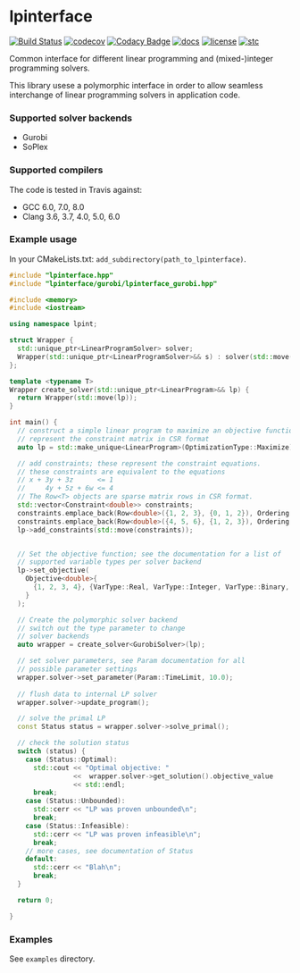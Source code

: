 # lpinterface

[![Build Status](https://travis-ci.org/Jvanrhijn/lpinterface.svg?branch=master)](https://travis-ci.org/Jvanrhijn/lpinterface)
[![codecov](https://codecov.io/gh/Jvanrhijn/lpinterface/branch/master/graph/badge.svg)](https://codecov.io/gh/Jvanrhijn/lpinterface)
[![Codacy Badge](https://api.codacy.com/project/badge/Grade/778d6d1fcbf24b63bb084c22aa3b00d4)](https://www.codacy.com/app/Jvanrhijn/lpinterface?utm_source=github.com&amp;utm_medium=referral&amp;utm_content=Jvanrhijn/lpinterface&amp;utm_campaign=Badge_Grade)
[![docs](https://img.shields.io/badge/docs-gh--pages-blue)](https://jvanrhijn.github.io/lpinterface/)
[![license](https://img.shields.io/badge/license-MIT-green)]()
[![stc](https://img.shields.io/badge/std-C%2B%2B14-red)]()

Common interface for different linear programming and (mixed-)integer programming solvers.

This library usese a polymorphic interface in order to allow seamless interchange of
linear programming solvers in application code.

### Supported solver backends

* Gurobi
* SoPlex

### Supported compilers

The code is tested in Travis against:

* GCC 6.0, 7.0, 8.0
* Clang 3.6, 3.7, 4.0, 5.0, 6.0

### Example usage

In your CMakeLists.txt: `add_subdirectory(path_to_lpinterface)`.

~~~cpp
#include "lpinterface.hpp"
#include "lpinterface/gurobi/lpinterface_gurobi.hpp"

#include <memory>
#include <iostream>

using namespace lpint;

struct Wrapper {
  std::unique_ptr<LinearProgramSolver> solver;
  Wrapper(std::unique_ptr<LinearProgramSolver>&& s) : solver(std::move(s)) {}
};

template <typename T>
Wrapper create_solver(std::unique_ptr<LinearProgram>&& lp) {
  return Wrapper(std::move(lp));
}

int main() {
  // construct a simple linear program to maximize an objective function
  // represent the constraint matrix in CSR format
  auto lp = std::make_unique<LinearProgram>(OptimizationType::Maximize);

  // add constraints; these represent the constraint equations.
  // these constraints are equivalent to the equations
  // x + 3y + 3z      <= 1
  //     4y + 5z + 6w <= 4
  // The Row<T> objects are sparse matrix rows in CSR format.
  std::vector<Constraint<double>> constraints;
  constraints.emplace_back(Row<double>({1, 2, 3}, {0, 1, 2}), Ordering::LEQ, 1.0);
  constraints.emplace_back(Row<double>({4, 5, 6}, {1, 2, 3}), Ordering::LEQ, 4.0);
  lp->add_constraints(std::move(constraints));


  // Set the objective function; see the documentation for a list of
  // supported variable types per solver backend
  lp->set_objective(
    Objective<double>{
      {1, 2, 3, 4}, {VarType::Real, VarType::Integer, VarType::Binary, VarType::Real}
    }
  );

  // Create the polymorphic solver backend
  // switch out the type parameter to change
  // solver backends 
  auto wrapper = create_solver<GurobiSolver>(lp);

  // set solver parameters, see Param documentation for all
  // possible parameter settings
  wrapper.solver->set_parameter(Param::TimeLimit, 10.0);
  
  // flush data to internal LP solver
  wrapper.solver->update_program();

  // solve the primal LP
  const Status status = wrapper.solver->solve_primal();

  // check the solution status
  switch (status) {
    case (Status::Optimal):
      std::cout << "Optimal objective: " 
                <<  wrapper.solver->get_solution().objective_value 
                << std::endl;
      break;
    case (Status::Unbounded):
      std::cerr << "LP was proven unbounded\n";
      break;
    case (Status::Infeasible):
      std::cerr << "LP was proven infeasible\n";
      break;
    // more cases, see documentation of Status
    default:
      std::cerr << "Blah\n";
      break;
  }

  return 0;

}
~~~

### Examples

See `examples` directory.